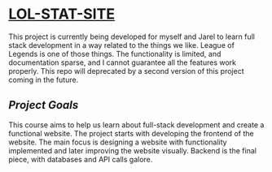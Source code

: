 # <span style="text-decoration: underline">LOL-STAT-SITE</span>

This project is currently being developed for myself and Jarel to learn full stack development in a way related to the things we like. League of Legends is one of those things. The functionality is limited, and documentation sparse, and I cannot guarantee all the features work properly. This repo will deprecated by a second version of this project coming in the future.

## *Project Goals*
This course aims to help us learn about full-stack development and create a functional website.
The project starts with developing the frontend of the website. The main focus is designing a website with functionality implemented and later improving the website visually. Backend is the final piece, with databases and API calls galore.
